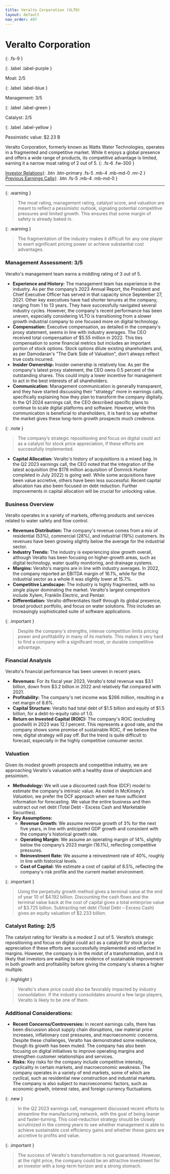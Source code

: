 ```yaml
---
title: Veralto Corporation (VLTO)
layout: default
nav_order: 497
---
```


# Veralto Corporation
{: .fs-9 }

{: .label .label-purple }

Moat: 2/5

{: .label .label-blue }

Management: 3/5

{: .label .label-green }

Catalyst: 2/5

{: .label .label-yellow }

Pessimistic value: $2.23 B

Veralto Corporation, formerly known as Watts Water Technologies, operates in a fragmented and competitive market. While it enjoys a global presence and offers a wide range of products, its competitive advantage is limited, earning it a narrow moat rating of 2 out of 5.
{: .fs-6 .fw-300 }

[Investor Relations](https://www.google.com/search?q=VLTO+investor+relations){: .btn .btn-primary .fs-5 .mb-4 .mb-md-0 .mr-2 }
[Previous Earnings Calls](https://discountingcashflows.com/company/VLTO/transcripts/){: .btn .fs-5 .mb-4 .mb-md-0 }

---

{: .warning } 
>The moat rating, management rating, catalyst score, and valuation are meant to reflect a pessimistic outlook, signaling potential competitive pressures and limited growth. This ensures that some margin of safety is already baked in.


{: .warning }
>
> The fragmentation of the industry makes it difficult for any one player to exert significant pricing power or achieve substantial cost advantages.


### Management Assessment: 3/5

Veralto's management team earns a middling rating of 3 out of 5.

* **Experience and History:** The management team has experience in the industry. As per the company’s 2023 Annual Report, the President and Chief Executive Officer has served in that capacity since September 27, 2021. Other key executives have had shorter tenures at the company, ranging from 1 to 13 years. They have successfully navigated several industry cycles. However, the company's recent performance has been uneven, especially considering VLTO is transitioning from a slower growth industrial company to one focused more on digital technology. 
* **Compensation:** Executive compensation, as detailed in the company's proxy statement, seems in line with industry averages. The CEO received total compensation of $5.55 million in 2022. This ties compensation to some financial metrics but includes an important portion of stock options. Stock options dilute existing shareholders and, as per Damodaran's "The Dark Side of Valuation", don't always reflect true costs incurred.
* **Insider Ownership:** Insider ownership is relatively low. As per the company's latest proxy statement,  the CEO owns 0.5 percent of the outstanding shares. This could imply a lower incentive for management to act in the best interests of all shareholders.
* **Communication:**  Management communication is generally transparent, and they have started discussing their "strategy" more in earnings calls, specifically explaining how they plan to transform the company digitally. In the Q1 2024 earnings call, the CEO described specific plans to continue to scale digital platforms and software. However, while this communication is beneficial to shareholders, it is hard to say whether the market gives these long-term growth prospects much credence.

{: .note }
>
>  The company’s strategic repositioning and focus on digital could act as a catalyst for stock price appreciation, if these efforts are successfully implemented. 

* **Capital Allocation:**  Veralto's history of acquisitions is a mixed bag. In the Q2 2023 earnings call, the CEO noted that the integration of the latest acquisition (the $178 million acquisition of Domnick Hunter completed in July 2022) is going well. While some acquisitions have been value accretive, others have been less successful. Recent capital allocation has also been focused on debt reduction. Further improvements in capital allocation will be crucial for unlocking value.


### Business Overview

Veralto operates in a variety of markets, offering products and services related to water safety and flow control.

* **Revenues Distribution:** The company's revenue comes from a mix of residential (53%), commercial (28%), and industrial (19%) customers. Its revenues have been growing slightly below the average for the industrial sector.
* **Industry Trends:** The industry is experiencing slow growth overall, although Veralto has been focusing on higher-growth areas, such as digital technology, water quality monitoring, and drainage systems.
* **Margins:**  Veralto's margins are in line with industry averages. In 2022, the company reported an EBITDA margin of 16.1%, while for the industrial sector as a whole it was slightly lower at 15.7%.
* **Competitive Landscape:** The industry is highly fragmented, with no single player dominating the market. Veralto's largest competitors include Xylem, Franklin Electric, and Pentair. 
* **Differentiation:** Veralto differentiates itself through its global presence, broad product portfolio, and focus on water solutions. This includes an increasingly sophisticated suite of software applications.

{: .important }
>
> Despite the company's strengths, intense competition limits pricing power and profitability in many of its markets. This makes it very hard to find a company with a significant moat, or durable competitive advantage.


### Financial Analysis

Veralto's financial performance has been uneven in recent years.

* **Revenues:**  For its fiscal year 2023, Veralto's total revenue was $3.1 billion, down from $3.2 billion in 2022 and relatively flat compared with 2021.
* **Profitability:**  The company's net income was $266 million, resulting in a net margin of 8.6%.
* **Capital Structure:**  Veralto had total debt of $1.5 billion and equity of $1.5 billion,  for a debt-to-equity ratio of 1.0.
* **Return on Invested Capital (ROIC):** The company's ROIC (excluding goodwill) in 2023 was 12.1 percent. This represents a good rate, and the company shows some promise of sustainable ROIC, if we believe the new, digital strategy will pay off. But the trend is quite difficult to forecast, especially in the highly competitive consumer sector.

### Valuation

Given its modest growth prospects and competitive industry, we are approaching Veralto's valuation with a healthy dose of skepticism and pessimism.

* **Methodology:** We will use a discounted cash flow (DCF) model to estimate the company's intrinsic value. As noted in McKinsey’s *Valuation*, we prefer the DCF approach when we have sufficient information for forecasting.  We value the entire business and then subtract out net debt (Total Debt - Excess Cash and Marketable Securities).
* **Key Assumptions:**
    * **Revenue Growth:** We assume revenue growth of 3% for the next five years, in line with anticipated GDP growth and consistent with the company's historical growth rate.
    * **Operating Margin:** We assume an operating margin of 14%, slightly below the company’s 2023 margin (16.1%), reflecting competitive pressures. 
    * **Reinvestment Rate:** We assume a reinvestment rate of 40%, roughly in line with historical levels.
    * **Cost of Capital:** We estimate a cost of capital of 8.5%, reflecting the company's risk profile and the current market environment.

{: .important }
>
> Using the perpetuity growth method gives a terminal value at the end of year 10 of $4.192 billion. Discounting the cash flows and the terminal value back at the cost of capital gives a total enterprise value of $3.725 billion. Subtracting net debt (Total Debt – Excess Cash) gives an equity valuation of $2.233 billion.


### Catalyst Rating: 2/5

The catalyst rating for Veralto is a modest 2 out of 5. Veralto’s strategic repositioning and focus on digital could act as a catalyst for stock price appreciation if these efforts are successfully implemented and reflected in margins. However, the company is in the midst of a transformation, and it is likely that investors are waiting to see evidence of sustainable improvement in both growth and profitability before giving the company's shares a higher multiple.


{: .highlight }
>
>  Veralto's share price could also be favorably impacted by industry consolidation. If the industry consolidates around a few large players, Veralto is likely to be one of them.


### Additional Considerations: 

* **Recent Concerns/Controversies:** In recent earnings calls, there has been discussion about supply chain disruptions, raw material price increases, inflationary cost pressures, and macroeconomic concerns. Despite these challenges, Veralto has demonstrated some resilience, though its growth has been muted. The company has also been focusing on digital initiatives to improve operating margins and strengthen customer relationships and services. 
* **Risks:**  Key risks for the company include competitive intensity, cyclicality in certain markets, and macroeconomic weakness.  The company operates in a variety of end markets, some of which are cyclical, such as residential new construction and industrial markets. The company is also subject to macroeconomic factors, such as economic growth, interest rates, and foreign currency fluctuations.



{: .new }
>
> In the Q2 2023 earnings call, management discussed recent efforts to streamline the manufacturing network, with the goal of being leaner and faster-turning. This cost-reduction strategy should be closely scrutinized in the coming years to see whether management is able to achieve sustainable cost efficiency gains and whether these gains are accretive to profits and value.



{: .important }
>
> The success of Veralto's transformation is not guaranteed. However, at the right price, the company could be an attractive investment for an investor with a long-term horizon and a strong stomach.